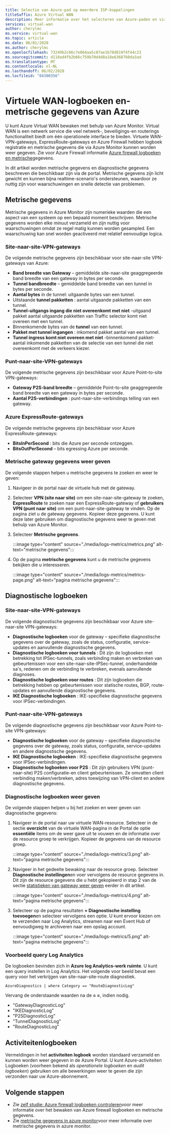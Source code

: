 ```yaml
---
title: Selectie van Azure-pad op meerdere ISP-koppelingen
titleSuffix: Azure Virtual WAN
description: Meer informatie over het selecteren van Azure-paden en virtuele WAN
services: virtual-wan
author: cherylmc
ms.service: virtual-wan
ms.topic: article
ms.date: 06/01/2020
ms.author: cherylmc
ms.openlocfilehash: 73249b2c66c7e064aa5c07ae1b78d819f4f44c23
ms.sourcegitcommit: d118ad4fb2b66c759b70d4d8a18e6368760da3ad
ms.translationtype: MT
ms.contentlocale: nl-NL
ms.lasthandoff: 06/02/2020
ms.locfileid: "84300356"
---
```

# <a name="azure-virtual-wan-logs-and-metrics"></a>Virtuele WAN-logboeken en-metrische gegevens van Azure

U kunt Azure Virtual WAN bewaken met behulp van Azure Monitor. Virtual WAN is een netwerk service die veel netwerk-, beveiligings-en routerings functionaliteit biedt om één operationele interface te bieden. Virtuele WAN-VPN-gateways, ExpressRoute-gateways en Azure Firewall hebben logboek registratie en metrische gegevens die via Azure Monitor kunnen worden weer gegeven. Zie voor Azure Firewall informatie [Azure firewall logboeken en metrische](../firewall/logs-and-metrics.md)gegevens.

In dit artikel worden metrische gegevens en diagnostische gegevens beschreven die beschikbaar zijn via de portal. Metrische gegevens zijn licht gewicht en kunnen bijna realtime-scenario's ondersteunen, waardoor ze nuttig zijn voor waarschuwingen en snelle detectie van problemen.

## <a name="metrics"></a>Metrische gegevens

Metrische gegevens in Azure Monitor zijn numerieke waarden die een aspect van een systeem op een bepaald moment beschrijven. Metrische gegevens worden elke minuut verzameld en zijn nuttig voor waarschuwingen omdat ze regel matig kunnen worden gesampled. Een waarschuwing kan snel worden geactiveerd met relatief eenvoudige logica.

### <a name="site-to-site-vpn-gateways"></a>Site-naar-site-VPN-gateways

De volgende metrische gegevens zijn beschikbaar voor site-naar-site VPN-gateways van Azure:

* **Band breedte van Gateway** – gemiddelde site-naar-site geaggregeerde band breedte van een gateway in bytes per seconde.
* **Tunnel bandbreedte** – gemiddelde band breedte van een tunnel in bytes per seconde.
* **Aantal bytes** in de tunnel: uitgaande bytes van een tunnel. 
* Uitstaande **tunnel pakketten** : aantal uitgaande pakketten van een tunnel. 
* **Tunnel-uitgangs ingang die niet overeenkomt met niet** -uitgaand pakket aantal uitgaande pakketten van Traffic selector komt niet overeen met een tunnel. 
* Binnenkomende bytes van de **tunnel** van een tunnel. 
* **Pakket met tunnel ingangen** : inkomend pakket aantal van een tunnel. 
* **Tunnel ingress komt niet overeen met niet** -binnenkomend pakket-aantal inkomende pakketten van de selectie van een tunnel die niet overeenkomt met de verkeers kiezer. 

### <a name="point-to-site-vpn-gateways"></a>Punt-naar-site-VPN-gateways

De volgende metrische gegevens zijn beschikbaar voor Azure Point-to-site VPN-gateways:

* **Gateway P2S-band breedte** – gemiddelde Point-to-site geaggregeerde band breedte van een gateway in bytes per seconde.
* **Aantal P2S-verbindingen** : punt-naar-site-verbindings telling van een gateway.

### <a name="azure-expressroute-gateways"></a>Azure ExpressRoute-gateways

De volgende metrische gegevens zijn beschikbaar voor Azure ExpressRoute-gateways:

* **BitsInPerSecond** : bits die Azure per seconde ontzeggen.
* **BitsOutPerSecond** – bits egressing Azure per seconde.

### <a name="view-gateway-metrics"></a><a name="metrics-steps"></a>Metrische gateway gegevens weer geven

De volgende stappen helpen u metrische gegevens te zoeken en weer te geven:

1. Navigeer in de portal naar de virtuele hub met de gateway.

2. Selecteer **VPN (site naar site)** om een site-naar-site-gateway te zoeken, **ExpressRoute** te zoeken naar een ExpressRoute-gateway of **gebruikers VPN (punt naar site)** om een punt-naar-site-gateway te vinden. Op de pagina ziet u de gateway gegevens. Kopieer deze gegevens. U kunt deze later gebruiken om diagnostische gegevens weer te geven met behulp van Azure Monitor.

3. Selecteer **Metrische gegevens**.

   :::image type="content" source="./media/logs-metrics/metrics.png" alt-text="metrische gegevens":::

4. Op de pagina **metrische gegevens** kunt u de metrische gegevens bekijken die u interesseren.

   :::image type="content" source="./media/logs-metrics/metrics-page.png" alt-text="pagina metrische gegevens":::

## <a name="diagnostic-logs"></a><a name="diagnostic"></a>Diagnostische logboeken

### <a name="site-to-site-vpn-gateways"></a>Site-naar-site-VPN-gateways

De volgende diagnostische gegevens zijn beschikbaar voor Azure site-naar-site VPN-gateways:

* **Diagnostische logboeken** voor de gateway – specifieke diagnostische gegevens over de gateway, zoals de status, configuratie, service-updates en aanvullende diagnostische gegevens.
* **Diagnostische logboeken voor tunnels** : Dit zijn de logboeken met betrekking tot IPSec-tunnels, zoals verbinding maken en verbreken van gebeurtenissen voor een site-naar-site-IPSec-tunnel, onderhandelde sa's, redenen om de verbinding te verbreken, evenals aanvullende diagnoses.
* **Diagnostische logboeken voor routes** : Dit zijn logboeken die betrekking hebben op gebeurtenissen voor statische routes, BGP, route-updates en aanvullende diagnostische gegevens.
* **IKE Diagnostische logboeken** : IKE-specifieke diagnostische gegevens voor IPSec-verbindingen.

### <a name="point-to-site-vpn-gateways"></a>Punt-naar-site-VPN-gateways

De volgende diagnostische gegevens zijn beschikbaar voor Azure Point-to-site VPN-gateways:

* **Diagnostische logboeken** voor de gateway – specifieke diagnostische gegevens over de gateway, zoals status, configuratie, service-updates en andere diagnostische gegevens.
* **IKE Diagnostische logboeken** : IKE-specifieke diagnostische gegevens voor IPSec-verbindingen.
* **Diagnostische logboeken voor P2S** : Dit zijn gebruikers VPN (punt-naar-site) P2S configuratie-en client gebeurtenissen. Ze omvatten client verbinding maken/verbreken, adres toewijzing van VPN-client en andere diagnostische gegevens.

### <a name="view-diagnostic-logs"></a><a name="diagnostic-steps"></a>Diagnostische logboeken weer geven

De volgende stappen helpen u bij het zoeken en weer geven van diagnostische gegevens:

1. Navigeer in de portal naar uw virtuele WAN-resource. Selecteer in de sectie **overzicht** van de virtuele WAN-pagina in de Portal de optie **essentiële** items om de weer gave uit te vouwen en de informatie over de resource groep te verkrijgen. Kopieer de gegevens van de resource groep.

   :::image type="content" source="./media/logs-metrics/3.png" alt-text="pagina metrische gegevens":::

2. Navigeer in het gedeelte bewaking naar de resource groep. Selecteer **Diagnostische instellingen**en voer vervolgens de resource gegevens in. Dit zijn de resource gegevens die u hebt gekopieerd in stap 2 van de sectie [statistieken van gateway weer geven](#metrics-steps) eerder in dit artikel.

   :::image type="content" source="./media/logs-metrics/4.png" alt-text="pagina metrische gegevens":::

3. Selecteer op de pagina resultaten **+ Diagnostische instelling toevoegen**en selecteer vervolgens een optie. U kunt ervoor kiezen om te verzenden naar Log Analytics, streamen naar een Event Hub of eenvoudigweg te archiveren naar een opslag account.

   :::image type="content" source="./media/logs-metrics/5.png" alt-text="pagina metrische gegevens":::

### <a name="log-analytics-sample-query"></a><a name="sample-query"></a>Voorbeeld query Log Analytics

De logboeken bevinden zich in **Azure log Analytics-werk ruimte**. U kunt een query instellen in Log Analytics. Het volgende voor beeld bevat een query voor het verkrijgen van site-naar-site-route diagnostiek.

```AzureDiagnostics | where Category == "RouteDiagnosticLog"```

Vervang de onderstaande waarden na de **= =**, indien nodig.

* "GatewayDiagnosticLog"
* "IKEDiagnosticLog"
* "P2SDiagnosticLog"
* "TunnelDiagnosticLog"
* "RouteDiagnosticLog"

## <a name="activity-logs"></a><a name="activity-logs"></a>Activiteitenlogboeken

Vermeldingen in het **activiteiten logboek** worden standaard verzameld en kunnen worden weer gegeven in de Azure Portal. U kunt Azure-activiteiten Logboeken (voorheen bekend als *operationele logboeken* en *audit logboeken*) gebruiken om alle bewerkingen weer te geven die zijn verzonden naar uw Azure-abonnement.

## <a name="next-steps"></a>Volgende stappen

* Zie [zelf studie: Azure firewall logboeken controleren](../firewall/tutorial-diagnostics.md)voor meer informatie over het bewaken van Azure firewall logboeken en metrische gegevens.
* Zie [metrische gegevens in azure monitor](../azure-monitor/platform/data-platform-metrics.md)voor meer informatie over metrische gegevens in azure monitor.
